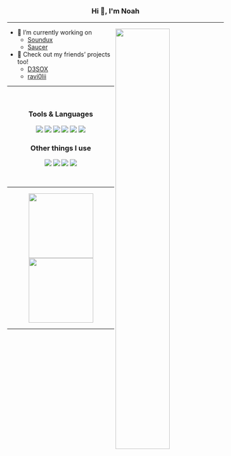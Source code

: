 ### <div align="center"> Hi 👋, I'm Noah </div>
---
<a href="https://github.com/Curve"><img align="right" width="50%" src="https://github-readme-stats.vercel.app/api?username=Curve&theme=tokyonight&hide_border=true" /></a>

- 🔭 I’m currently working on
  - [Soundux](https://github.com/Soundux/Soundux) 
  - [Saucer](https://github.com/saucer/saucer)
- 💬 Check out my friends’ projects too! 
  - [D3SOX](https://github.com/D3SOX)
  - [ravi0lii](https://github.com/ravi0lii)

---

<br>

### <div align="center"> Tools & Languages </div>

<div align="center">
  
  <a href="https://github.com/Curve"><img src="https://img.shields.io/badge/C%2B%2B-5C2D91?style=for-the-badge&logo=c%2B%2B&logoColor=fff"></a>
  <a href="https://github.com/Curve"><img src="https://img.shields.io/badge/CMake-064F8C?style=for-the-badge&logo=cmake&logoColor=fff"></a>
  <a href="https://github.com/Curve"><img src="https://img.shields.io/badge/LLVM-262D3A?style=for-the-badge&logo=llvm&logoColor=fff"></a>
  <a href="https://github.com/Curve"><img src="https://img.shields.io/badge/Lua-2C2D72?style=for-the-badge&logo=lua&logoColor=fff"></a>
  <a href="https://github.com/Curve"><img src="https://img.shields.io/badge/Github%20Actions-2088FF?style=for-the-badge&logo=Github%20Actions&logoColor=fff"></a>
  <a href="https://github.com/Curve"><img src="https://img.shields.io/badge/VSCode-007ACC?style=for-the-badge&logo=visual-studio-code&logoColor=fff"></a>
  
</div>

### <div align="center"> Other things I use </div>

<div align="center">

  <a href="https://github.com/Curve"><img src="https://img.shields.io/badge/Arch%20Linux-1793D1?style=for-the-badge&logo=arch%20linux&logoColor=fff"></a>
  <a href="https://github.com/Curve"><img src="https://img.shields.io/badge/KDE-1D99F3?style=for-the-badge&logo=kde&logoColor=fff"></a>
  <a href="https://github.com/Curve"><img src="https://img.shields.io/badge/Dark%20Reader-141E24?style=for-the-badge&logo=Dark%20Reader&logoColor=fff"></a>
  <a href="https://github.com/Curve"><img src="https://img.shields.io/badge/Raspberry%20Pi-A22846?style=for-the-badge&logo=Raspberry%20Pi&logoColor=fff"></a>

</div>

<br>

---

<div align="center">
  <a href="https://github.com/Curve"><img src="http://github-readme-streak-stats.herokuapp.com?user=Curve&theme=tokyonight&hide_border=true" height=150></a>
  <a href="https://github.com/Curve"><img src="https://github-readme-stats.vercel.app/api/top-langs/?username=Curve&layout=compact&theme=tokyonight&hide_border=true" height=150></a>
</div>

---


